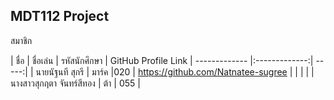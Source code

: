﻿
## MDT112 Project

สมาชิก

| ชื่อ                  | ชื่อเล่น           | รหัสนักศึกษา  | GitHub Profile Link
| -------------       |:-------------:| -----:|
| นายนัฐนที สุกรี                   | มาร์ค              |020  | https://github.com/Natnatee-sugree
|                    |               |   |
| นางสาวสุกฤตา จันทร์สีทอง | ต้า            |   055 |
